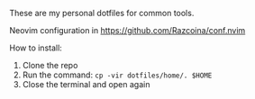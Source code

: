 These are my personal dotfiles for common tools.

Neovim configuration in https://github.com/Razcoina/conf.nvim

How to install:
1. Clone the repo
2. Run the command: `cp -vir dotfiles/home/. $HOME`
4. Close the terminal and open again
